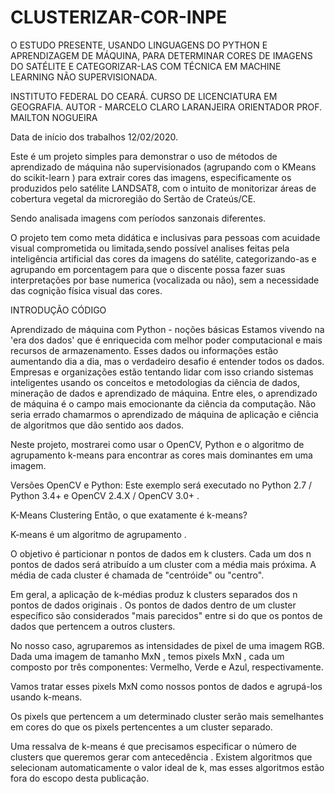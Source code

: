 # CLUSTERIZAR-COR-INPE
O ESTUDO PRESENTE, USANDO LINGUAGENS DO PYTHON E APRENDIZAGEM DE MÁQUINA, PARA DETERMINAR CORES DE IMAGENS DO SATÉLITE E CATEGORIZAR-LAS COM TÉCNICA EM MACHINE LEARNING NÃO SUPERVISIONADA. 

INSTITUTO FEDERAL DO CEARÁ.
CURSO DE LICENCIATURA EM GEOGRAFIA. 
AUTOR - MARCELO CLARO LARANJEIRA
ORIENTADOR PROF. MAILTON NOGUEIRA

Data de início dos trabalhos 12/02/2020.


Este é um projeto simples para demonstrar o uso de métodos de aprendizado de máquina não supervisionados (agrupando com o KMeans do scikit-learn ) para extrair cores das imagens, especificamente os produzidos pelo satélite LANDSAT8, com o intuito de monitorizar áreas de cobertura vegetal da microregião do Sertão de Crateús/CE.

Sendo analisada imagens com períodos sanzonais diferentes.

O projeto tem como meta didática e inclusivas para pessoas com acuidade visual comprometida ou limitada,sendo possível analises feitas pela inteligência artificial das cores da imagens do satélite, categorizando-as e agrupando em porcentagem para que o discente possa fazer suas interpretações por base numerica (vocalizada ou não), sem a necessidade das cognição física visual das cores. 

INTRODUÇÃO CÓDIGO

Aprendizado de máquina com Python - noções básicas
Estamos vivendo na 'era dos dados' que é enriquecida com melhor poder computacional e mais recursos de armazenamento. Esses dados ou informações estão aumentando dia a dia, mas o verdadeiro desafio é entender todos os dados. Empresas e organizações estão tentando lidar com isso criando sistemas inteligentes usando os conceitos e metodologias da ciência de dados, mineração de dados e aprendizado de máquina. Entre eles, o aprendizado de máquina é o campo mais emocionante da ciência da computação. Não seria errado chamarmos o aprendizado de máquina de aplicação e ciência de algoritmos que dão sentido aos dados.

Neste projeto, mostrarei como usar o OpenCV, Python e o algoritmo de agrupamento k-means para encontrar as cores mais dominantes em uma imagem.

Versões OpenCV e Python:
Este exemplo será executado no  Python 2.7 / Python 3.4+ e OpenCV 2.4.X / OpenCV 3.0+ .

K-Means Clustering
Então, o que exatamente é k-means?

K-means é um algoritmo de agrupamento .

O objetivo é particionar n pontos de dados em k  clusters. Cada um dos n  pontos de dados será atribuído a um cluster com a média mais próxima. A média de cada cluster é chamada de "centróide" ou "centro".

Em geral, a aplicação de k-médias produz k clusters separados dos n pontos de dados originais . Os pontos de dados dentro de um cluster específico são considerados "mais parecidos" entre si do que os pontos de dados que pertencem a outros clusters.

No nosso caso, agruparemos as intensidades de pixel de uma imagem RGB. Dada uma  imagem de tamanho MxN , temos  pixels MxN , cada um composto por três componentes: Vermelho, Verde e Azul, respectivamente.

Vamos tratar esses  pixels MxN como nossos pontos de dados e agrupá-los usando k-means.

Os pixels que pertencem a um determinado cluster serão mais semelhantes em cores do que os pixels pertencentes a um cluster separado.

Uma ressalva de k-means é que precisamos especificar o número de clusters que queremos gerar com antecedência . Existem algoritmos que selecionam automaticamente o valor ideal de k, mas esses algoritmos estão fora do escopo desta publicação.

